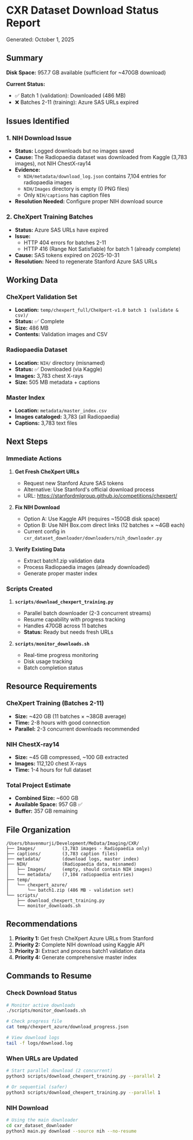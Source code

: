 # CXR Dataset Download Status Report

Generated: October 1, 2025

## Summary

**Disk Space:** 957.7 GB available (sufficient for ~470GB download)

**Current Status:**
- ✅ Batch 1 (validation): Downloaded (486 MB)
- ❌ Batches 2-11 (training): Azure SAS URLs expired

## Issues Identified

### 1. NIH Download Issue
- **Status:** Logged downloads but no images saved
- **Cause:** The Radiopaedia dataset was downloaded from Kaggle (3,783 images), not NIH ChestX-ray14
- **Evidence:**
  - `NIH/metadata/download_log.json` contains 7,104 entries for radiopaedia images
  - `NIH/Images` directory is empty (0 PNG files)
  - Only `NIH/captions` has caption files
- **Resolution Needed:** Configure proper NIH download source

### 2. CheXpert Training Batches
- **Status:** Azure SAS URLs have expired
- **Issue:**
  - HTTP 404 errors for batches 2-11
  - HTTP 416 (Range Not Satisfiable) for batch 1 (already complete)
- **Cause:** SAS tokens expired on 2025-10-31
- **Resolution:** Need to regenerate Stanford Azure SAS URLs

## Working Data

### CheXpert Validation Set
- **Location:** `temp/chexpert_full/CheXpert-v1.0 batch 1 (validate & csv)/`
- **Status:** ✅ Complete
- **Size:** 486 MB
- **Contents:** Validation images and CSV

### Radiopaedia Dataset
- **Location:** `NIH/` directory (misnamed)
- **Status:** ✅ Downloaded (via Kaggle)
- **Images:** 3,783 chest X-rays
- **Size:** 505 MB metadata + captions

### Master Index
- **Location:** `metadata/master_index.csv`
- **Images cataloged:** 3,783 (all Radiopaedia)
- **Captions:** 3,783 text files

## Next Steps

### Immediate Actions

1. **Get Fresh CheXpert URLs**
   - Request new Stanford Azure SAS tokens
   - Alternative: Use Stanford's official download process
   - URL: https://stanfordmlgroup.github.io/competitions/chexpert/

2. **Fix NIH Download**
   - Option A: Use Kaggle API (requires ~150GB disk space)
   - Option B: Use NIH Box.com direct links (12 batches × ~4GB each)
   - Current config in `cxr_dataset_downloader/downloaders/nih_downloader.py`

3. **Verify Existing Data**
   - Extract batch1.zip validation data
   - Process Radiopaedia images (already downloaded)
   - Generate proper master index

### Scripts Created

1. **`scripts/download_chexpert_training.py`**
   - Parallel batch downloader (2-3 concurrent streams)
   - Resume capability with progress tracking
   - Handles 470GB across 11 batches
   - **Status:** Ready but needs fresh URLs

2. **`scripts/monitor_downloads.sh`**
   - Real-time progress monitoring
   - Disk usage tracking
   - Batch completion status

## Resource Requirements

### CheXpert Training (Batches 2-11)
- **Size:** ~420 GB (11 batches × ~38GB average)
- **Time:** 2-8 hours with good connection
- **Parallel:** 2-3 concurrent downloads recommended

### NIH ChestX-ray14
- **Size:** ~45 GB compressed, ~100 GB extracted
- **Images:** 112,120 chest X-rays
- **Time:** 1-4 hours for full dataset

### Total Project Estimate
- **Combined Size:** ~600 GB
- **Available Space:** 957 GB ✅
- **Buffer:** 357 GB remaining

## File Organization

```
/Users/bhavenmurji/Development/MeData/Imaging/CXR/
├── Images/          (3,783 images - Radiopaedia only)
├── captions/        (3,783 caption files)
├── metadata/        (download logs, master index)
├── NIH/             (Radiopaedia data, misnamed)
│   ├── Images/      (empty, should contain NIH images)
│   └── metadata/    (7,104 radiopaedia entries)
├── temp/
│   └── chexpert_azure/
│       └── batch1.zip (486 MB - validation set)
└── scripts/
    ├── download_chexpert_training.py
    └── monitor_downloads.sh
```

## Recommendations

1. **Priority 1:** Get fresh CheXpert Azure URLs from Stanford
2. **Priority 2:** Complete NIH download using Kaggle API
3. **Priority 3:** Extract and process batch1 validation data
4. **Priority 4:** Generate comprehensive master index

## Commands to Resume

### Check Download Status
```bash
# Monitor active downloads
./scripts/monitor_downloads.sh

# Check progress file
cat temp/chexpert_azure/download_progress.json

# View download logs
tail -f logs/download.log
```

### When URLs are Updated
```bash
# Start parallel download (2 concurrent)
python3 scripts/download_chexpert_training.py --parallel 2

# Or sequential (safer)
python3 scripts/download_chexpert_training.py --parallel 1
```

### NIH Download
```bash
# Using the main downloader
cd cxr_dataset_downloader
python3 main.py download --source nih --no-resume
```
